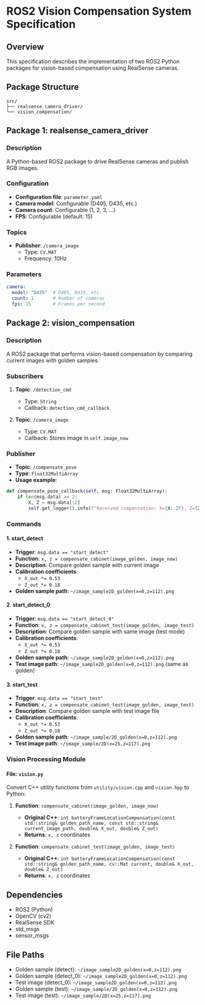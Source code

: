 # ROS2 Vision Compensation System Specification

## Overview
This specification describes the implementation of two ROS2 Python packages for vision-based compensation using RealSense cameras.

## Package Structure
```
src/
├── realsense_camera_driver/
└── vision_compensation/
```

## Package 1: realsense_camera_driver

### Description
A Python-based ROS2 package to drive RealSense cameras and publish RGB images.

### Configuration
- **Configuration file**: `parameter.yaml`
- **Camera model**: Configurable (D405, D435, etc.)
- **Camera count**: Configurable (1, 2, 3, ...)
- **FPS**: Configurable (default: 15)

### Topics
- **Publisher**: `/camera_image`
  - Type: `CV.MAT`
  - Frequency: 10Hz

### Parameters
```yaml
camera:
  model: "D435"  # D405, D435, etc.
  count: 1       # Number of cameras
  fps: 15        # Frames per second
```

## Package 2: vision_compensation

### Description
A ROS2 package that performs vision-based compensation by comparing current images with golden samples.

### Subscribers
1. **Topic**: `/detection_cmd`
   - Type: `String`
   - Callback: `detection_cmd_callback`

2. **Topic**: `/camera_image`
   - Type: `CV.MAT`
   - Callback: Stores image in `self.image_now`

### Publisher
- **Topic**: `/compensate_pose`
- **Type**: `Float32MultiArray`
- **Usage example**:
```python
def compensate_pose_callback(self, msg: Float32MultiArray):
    if len(msg.data) >= 2:
        X, Z = msg.data[:2]
        self.get_logger().info(f"Received compensation: X={X:.2f}, Z={Z:.2f}")
```

### Commands

#### 1. start_detect
- **Trigger**: `msg.data == "start_detect"`
- **Function**: `x, z = compensate_cabinet(image_golden, image_now)`
- **Description**: Compare golden sample with current image
- **Calibration coefficients**: 
  - `X_out *= 0.53`
  - `Z_out *= 0.18`
- **Golden sample path**: `~/image_sample2D_golden(x=0,z=112).png`

#### 2. start_detect_0
- **Trigger**: `msg.data == "start_detect_0"`
- **Function**: `x, z = compensate_cabinet_test(image_golden, image_test)`
- **Description**: Compare golden sample with same image (test mode)
- **Calibration coefficients**: 
  - `X_out *= 0.53`
  - `Z_out *= 0.18`
- **Golden sample path**: `~/image_sample2D_golden(x=0,z=112).png`
- **Test image path**: `~/image_sample2D_golden(x=0,z=112).png` (same as golden)

#### 3. start_test
- **Trigger**: `msg.data == "start_test"`
- **Function**: `x, z = compensate_cabinet_test(image_golden, image_test)`
- **Description**: Compare golden sample with test image file
- **Calibration coefficients**: 
  - `X_out *= 0.53`
  - `Z_out *= 0.18`
- **Golden sample path**: `~/image_sample/2D_golden(x=0,z=112).png`
- **Test image path**: `~/image_sample/2D(x=25,z=117).png`

### Vision Processing Module

#### File: `vision.py`
Convert C++ utility functions from `utility/vision.cpp` and `vision.hpp` to Python:

1. **Function**: `compensate_cabinet(image_golden, image_now)`
   - **Original C++**: `int batteryFrameLocationCompensation(const std::string& golden_path_name, const std::string& current_image_path, double& X_out, double& Z_out)`
   - **Returns**: `x, z` coordinates

2. **Function**: `compensate_cabinet_test(image_golden, image_test)`
   - **Original C++**: `int batteryFrameLocationCompensation(const std::string& golden_path_name, cv::Mat current, double& X_out, double& Z_out)`
   - **Returns**: `x, z` coordinates

## Dependencies
- ROS2 (Python)
- OpenCV (cv2)
- RealSense SDK
- std_msgs
- sensor_msgs

## File Paths
- Golden sample (detect): `~/image_sample2D_golden(x=0,z=112).png`
- Golden sample (detect_0): `~/image_sample2D_golden(x=0,z=112).png`
- Test image (detect_0): `~/image_sample2D_golden(x=0,z=112).png`
- Golden sample (test): `~/image_sample/2D_golden(x=0,z=112).png`
- Test image (test): `~/image_sample/2D(x=25,z=117).png`